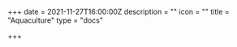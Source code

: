 +++
date = 2021-11-27T16:00:00Z
description = ""
icon = ""
title = "Aquaculture"
type = "docs"

+++
